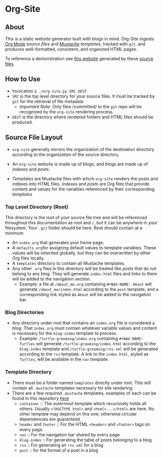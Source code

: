 # Org-Site #
## About ##
This is a static website generator built with blogs in mind. Org-Site
ingests [Org Mode](https://orgmode.org/) *source files*
and [Mustache](http://mustache.github.io/) *templates*, tracked with
`git`, and produces well-formatted, consistent, and organized HTML
pages.

To reference a demonstration
see [this website](https://conradbailey.github.io/org-site-demo/)
generated by
these [source files](https://github.com/ConradBailey/org-site-demo)

## How to Use ##
* Invocation `$ ./org-site.py SRC DEST`
* `SRC` is the top level directory for your source files. It must be
  tracked by `git` for the retrieval of file metadata
  * *Important Note*: Only files /committed/ to the `git` repo will be
    recognized by the `org-site` rendering process.
* `DEST` is the directory where rendered folders and HTML files should
  be produced.


## Source File Layout ##
* `org-site` generally mirrors the organization of the destination
  directory according to the organization of the source directory.

* An `org-site` website is made up of *blogs*, and blogs are made up
  of *indexes* and *posts*.

* *Templates* are Mustache files with which `org-site` renders the
  posts and indexes into *HTML* files. *Indexes* and *posts* are Org
  files that provide content and values for the variables referenced
  by their corresponding *templates*

### Top Level Directory (Root) ###
This directory is the root of your source file tree and will be
referenced throughout this documentation as root and `/`, but it can
be anywhere in your filesystem. Your `.git` folder should be
here. Root should contain at a minimum
* An `index.org` that generates your home page.
* A `defaults.org`for assigning default values to template
  variables. These values will be inherited globally, but they can be
  overwritten by other Org files locally.
* A `templates` directory to contain all Mustache templates.
* Any other `.org` files in this directory will be treated like
  *posts* that do not belong to any blog. They will generate
  `index.html` files and links to them will be added to the navigation
  section.
  * Example: a file at `/about_me.org` containing ```#+NAV-NAME:
	About``` will generate `/about_me/index.html` according to the
	`post` template, and a corresponding link styled as `About` will
	be added to the navigation bar.

### Blog Directories ###
* Any directory under root that contains an `index.org` file is
  considered a *blog*. That `index.org` must contain whatever variable
  values and content is necessary for the `blog-index` template to
  process.
  * Example: `/turtle-grooming/index.org` containing `#+NAV-NAME:
	Turtles` will generate `/turtle-grooming/index.html` according to
	the `blog-index` template and `/turtle-grooming/rss.xml` will be
	generated according to the `rss` template. A link to the
	`index.html`, styled as `Turtles`, will be available in the `nav`
	template.

### Template Directory ###
* There must be a folder named `templates` directly under root. This
  will contain all `.mustache` templates necessary for site rendering
* There are a few *required* `.mustache` templates, examples of each
  can be found in this
  repository
  [here](https://github.com/ConradBailey/org-site/tree/master/templates)
  - `container` :: The outermost template which recursively holds all
    others. Usually `<!DOCTYPE html>` and `<html>...</html>` are
    here. No other template may depend on this one; otherwise circular
    dependencies are guaranteed.
  - `header` and `footer` :: For the HTML `<header>` and `<footer>`
    tags on every page.
  - `nav` :: For the navigation bar shared by every page
  - `blog-index` :: For generating the table of posts belonging to a
    blog.
  - `rss` :: For generating an `rss.xml` for a blog
  - `post` :: for the format of a post in a blog
